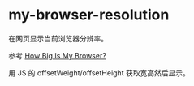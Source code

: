 # my-browser-resolution
在网页显示当前浏览器分辨率。

参考 [How Big Is My Browser?](http://howbigismybrowser.com/)

用 JS 的 offsetWeight/offsetHeight 获取宽高然后显示。
